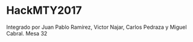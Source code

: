 # HackMTY2017
Integrado por Juan Pablo Ramírez, Victor Najar, Carlos Pedraza y Miguel Cabral. Mesa 32
